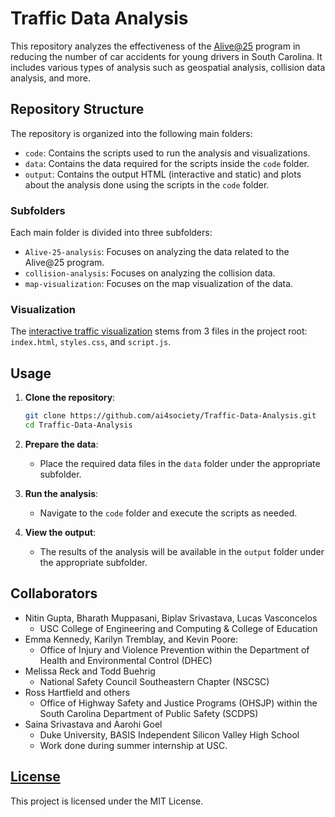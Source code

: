 # Traffic Data Analysis

This repository analyzes the effectiveness of the [Alive@25](https://www.scnsc.org/defensive-driving/alive-25) program in reducing the number of car accidents for young drivers in South Carolina. It includes various types of analysis such as geospatial analysis, collision data analysis, and more.

## Repository Structure

The repository is organized into the following main folders:

- `code`: Contains the scripts used to run the analysis and visualizations.
- `data`: Contains the data required for the scripts inside the `code` folder.
- `output`: Contains the output HTML (interactive and static) and plots about the analysis done using the scripts in the `code` folder.

### Subfolders

Each main folder is divided into three subfolders:

- `Alive-25-analysis`: Focuses on analyzing the data related to the Alive@25 program.
- `collision-analysis`: Focuses on analyzing the collision data.
- `map-visualization`: Focuses on the map visualization of the data.

### Visualization

The [interactive traffic visualization](https://ai4society.github.io/Traffic-Data-Analysis/) stems from 3 files in the project root: `index.html`, `styles.css`, and `script.js`.

## Usage

1. **Clone the repository**:
    ```sh
    git clone https://github.com/ai4society/Traffic-Data-Analysis.git
    cd Traffic-Data-Analysis
    ```

2. **Prepare the data**:
    - Place the required data files in the `data` folder under the appropriate subfolder.

3. **Run the analysis**:
    - Navigate to the `code` folder and execute the scripts as needed.

4. **View the output**:
    - The results of the analysis will be available in the `output` folder under the appropriate subfolder.

## Collaborators

- Nitin Gupta, Bharath Muppasani, Biplav Srivastava, Lucas Vasconcelos
    - USC College of Engineering and Computing & College of Education
- Emma Kennedy, Karilyn Tremblay, and Kevin Poore:
    - Office of Injury and Violence Prevention within the Department of Health and Environmental Control (DHEC)
- Melissa Reck and Todd Buehrig
    - National Safety Council Southeastern Chapter (NSCSC)
- Ross Hartfield and others
    - Office of Highway Safety and Justice Programs (OHSJP) within the South Carolina Department of Public Safety (SCDPS)
- Saina Srivastava and Aarohi Goel
    - Duke University, BASIS Independent Silicon Valley High School
    - Work done during summer internship at USC.


## [License](./LICENSE)

This project is licensed under the MIT License.
